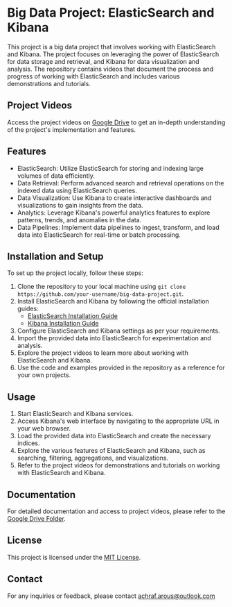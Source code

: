 # Big Data Project: ElasticSearch and Kibana

This project is a big data project that involves working with ElasticSearch and Kibana. The project focuses on leveraging the power of ElasticSearch for data storage and retrieval, and Kibana for data visualization and analysis. The repository contains videos that document the process and progress of working with ElasticSearch and includes various demonstrations and tutorials.

## Project Videos

Access the project videos on [Google Drive](https://drive.google.com/drive/folders/1UFap9DMjU6vEEk4GRBPXYdm2w33AOh1e?usp=share_link) to get an in-depth understanding of the project's implementation and features.

## Features

- ElasticSearch: Utilize ElasticSearch for storing and indexing large volumes of data efficiently.
- Data Retrieval: Perform advanced search and retrieval operations on the indexed data using ElasticSearch queries.
- Data Visualization: Use Kibana to create interactive dashboards and visualizations to gain insights from the data.
- Analytics: Leverage Kibana's powerful analytics features to explore patterns, trends, and anomalies in the data.
- Data Pipelines: Implement data pipelines to ingest, transform, and load data into ElasticSearch for real-time or batch processing.

## Installation and Setup

To set up the project locally, follow these steps:

1. Clone the repository to your local machine using `git clone https://github.com/your-username/big-data-project.git`.
2. Install ElasticSearch and Kibana by following the official installation guides:
   - [ElasticSearch Installation Guide](https://www.elastic.co/guide/en/elasticsearch/reference/current/install-elasticsearch.html)
   - [Kibana Installation Guide](https://www.elastic.co/guide/en/kibana/current/install.html)
3. Configure ElasticSearch and Kibana settings as per your requirements.
4. Import the provided data into ElasticSearch for experimentation and analysis.
5. Explore the project videos to learn more about working with ElasticSearch and Kibana.
6. Use the code and examples provided in the repository as a reference for your own projects.

## Usage

1. Start ElasticSearch and Kibana services.
2. Access Kibana's web interface by navigating to the appropriate URL in your web browser.
3. Load the provided data into ElasticSearch and create the necessary indices.
4. Explore the various features of ElasticSearch and Kibana, such as searching, filtering, aggregations, and visualizations.
5. Refer to the project videos for demonstrations and tutorials on working with ElasticSearch and Kibana.

## Documentation

For detailed documentation and access to project videos, please refer to the [Google Drive Folder](https://drive.google.com/drive/folders/1UFap9DMjU6vEEk4GRBPXYdm2w33AOh1e?usp=share_link).

## License

This project is licensed under the [MIT License](LICENSE).

## Contact

For any inquiries or feedback, please contact achraf.arous@outlook.com

